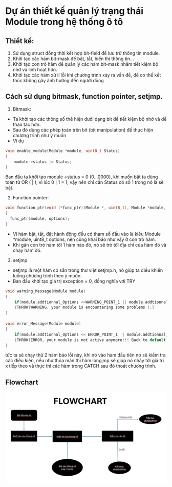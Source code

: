# Dự án thiết kế quản lý trạng thái Module trong hệ thống ô tô

## Thiết kế:
1. Sử dụng struct đồng thời kết hợp bit-field để lưu trữ thông tin module.
2. Khởi tạo các hàm bit-mask để bật, tắt, hiển thị thông tin...
3. Khởi tạo con trỏ hàm để quản lý các hàm bit-mask nhằm tiết kiệm bộ nhớ và linh hoạt hơn.
4. Khởi tạo các hàm xử lí lỗi khi chương trình xảy ra vấn đề, để có thể kết thúc không gây ảnh hưởng đến người dùng


## Cách sử dụng bitmask, function pointer, setjmp.
1. Bitmask:
- Ta khởi tạo các thông số thể hiện dưới dạng bit để tiết kiệm bộ nhớ và dễ thao tác hơn.
- Sau đó dùng các phép toán trên bit (bit manipulation) để thực hiện chương trình như ý muốn
- Ví dụ
```c
void enable_module(Module *module, uint8_t Status)
{
    module->status |= Status;
}
```
Ban đầu ta khởi tạo module->status = 0 (0...0000), khi muốn bật ta dùng toán tử OR ( | ), vì lúc 0 | 1 = 1, vậy nên chỉ cần Status có số 1 trong nó là sẽ bật.

2. Function pointer:
```c
void function_ptr(void (*func_ptr)(Module *, uint8_t), Module *module, uint8_t options)
{
  func_ptr(module, options);
}
```
- Vì hàm bật, tắt, đặt hành động đều có tham số đầu vào là kiểu Module *module, uint8_t options, nên cũng khai báo như vậy ở con trỏ hàm.
- Khi gán con trỏ hàm tới 1 hàm nào đó, nó sẽ trỏ tới địa chỉ của hàm đó và chạy hàm đó.

3. setjmp
- setjmp là một hàm có sẵn trong thư việt setjmp.h, nó giúp ta điều khiển luồng chương trình theo ý muốn.
- Ban đầu khởi tạo giá trị exception = 0, đồng nghĩa với TRY

```c
void warning_Message(Module module)
{
    if(module.addtionnal_Options <=WARNING_POINT_1 || module.addtionnal_Options >=WARNING_POINT_2)
    {THROW(WARNING, your module is encountering some problems );}
}

void error_Message(Module module)
{
    if(module.addtionnal_Options <= ERROR_POINT_1 || module.addtionnal_Options >=ERROR_POINT_2)
    {THROW(ERROR, your module is not active anymore!!! Back to default settings);}
}
```

tức ta sẽ chạy thử 2 hàm báo lỗi này, khi nó vào hàm đầu tiên nó sẽ kiểm tra các điều kiện, nếu như thỏa mãn thì hàm longjmp sẽ giúp nó nhảy tới giá trị x tiếp theo và thực thi các hàm trong CATCH sau đó thoát chương trình.


## Flowchart
![alt text](image.png)